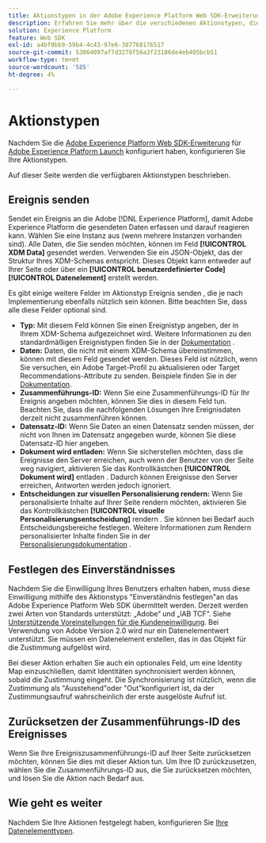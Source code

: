 ```yaml
---
title: Aktionstypen in der Adobe Experience Platform Web SDK-Erweiterung
description: Erfahren Sie mehr über die verschiedenen Aktionstypen, die von der Adobe Experience Platform Web SDK-Erweiterung in Adobe Experience Platform Launch bereitgestellt werden.
solution: Experience Platform
feature: Web SDK
exl-id: a4bf0bb9-59b4-4c43-97e6-387768176517
source-git-commit: 53864097af7d3278f56a3f23186de4eb405bcb51
workflow-type: tm+mt
source-wordcount: '585'
ht-degree: 4%

---
```


# Aktionstypen

Nachdem Sie die [Adobe Experience Platform Web SDK-Erweiterung](web-sdk-extension-configuration.md) für [Adobe Experience Platform Launch](https://experienceleague.adobe.com/docs/launch.html) konfiguriert haben, konfigurieren Sie Ihre Aktionstypen.

Auf dieser Seite werden die verfügbaren Aktionstypen beschrieben.

## Ereignis senden

Sendet ein Ereignis an die Adobe [!DNL Experience Platform], damit Adobe Experience Platform die gesendeten Daten erfassen und darauf reagieren kann. Wählen Sie eine Instanz aus (wenn mehrere Instanzen vorhanden sind). Alle Daten, die Sie senden möchten, können im Feld **[!UICONTROL XDM Data]** gesendet werden. Verwenden Sie ein JSON-Objekt, das der Struktur Ihres XDM-Schemas entspricht. Dieses Objekt kann entweder auf Ihrer Seite oder über ein **[!UICONTROL benutzerdefinierter Code]** **[!UICONTROL Datenelement]** erstellt werden.

Es gibt einige weitere Felder im Aktionstyp Ereignis senden , die je nach Implementierung ebenfalls nützlich sein können. Bitte beachten Sie, dass alle diese Felder optional sind.

- **Typ:** Mit diesem Feld können Sie einen Ereignistyp angeben, der in Ihrem XDM-Schema aufgezeichnet wird. Weitere Informationen zu den standardmäßigen Ereignistypen finden Sie in der [Dokumentation](https://experienceleague.adobe.com/docs/experience-platform/edge/fundamentals/tracking-events.html?lang=en#using-the-sendbeacon-api) .
- **Daten:** Daten, die nicht mit einem XDM-Schema übereinstimmen, können mit diesem Feld gesendet werden. Dieses Feld ist nützlich, wenn Sie versuchen, ein Adobe Target-Profil zu aktualisieren oder Target Recommendations-Attribute zu senden. Beispiele finden Sie in der [Dokumentation](https://experienceleague.adobe.com/docs/experience-platform/edge/fundamentals/tracking-events.html?lang=en).
- **Zusammenführungs-ID:** Wenn Sie eine Zusammenführungs-ID für Ihr Ereignis angeben möchten, können Sie dies in diesem Feld tun. Beachten Sie, dass die nachfolgenden Lösungen Ihre Ereignisdaten derzeit nicht zusammenführen können.
- **Datensatz-ID:** Wenn Sie Daten an einen Datensatz senden müssen, der nicht von Ihnen im Datensatz angegeben wurde, können Sie diese Datensatz-ID hier angeben.
- **Dokument wird entladen:** Wenn Sie sicherstellen möchten, dass die Ereignisse den Server erreichen, auch wenn der Benutzer von der Seite weg navigiert, aktivieren Sie das Kontrollkästchen  **[!UICONTROL Dokument wird]** entladen . Dadurch können Ereignisse den Server erreichen, Antworten werden jedoch ignoriert.
- **Entscheidungen zur visuellen Personalisierung rendern:** Wenn Sie personalisierte Inhalte auf Ihrer Seite rendern möchten, aktivieren Sie das Kontrollkästchen  **[!UICONTROL visuelle Personalisierungsentscheidung]** rendern . Sie können bei Bedarf auch Entscheidungsbereiche festlegen. Weitere Informationen zum Rendern personalisierter Inhalte finden Sie in der [Personalisierungsdokumentation](https://experienceleague.adobe.com/docs/experience-platform/edge/personalization/rendering-personalization-content.html?lang=en#automatically-rendering-content) .

## Festlegen des Einverständnisses

Nachdem Sie die Einwilligung Ihres Benutzers erhalten haben, muss diese Einwilligung mithilfe des Aktionstyps &quot;Einverständnis festlegen&quot;an das Adobe Experience Platform Web SDK übermittelt werden. Derzeit werden zwei Arten von Standards unterstützt: „Adobe“ und „IAB TCF“. Siehe [Unterstützende Voreinstellungen für die Kundeneinwilligung](../consent/supporting-consent.md). Bei Verwendung von Adobe Version 2.0 wird nur ein Datenelementwert unterstützt. Sie müssen ein Datenelement erstellen, das in das Objekt für die Zustimmung aufgelöst wird.

Bei dieser Aktion erhalten Sie auch ein optionales Feld, um eine Identity Map einzuschließen, damit Identitäten synchronisiert werden können, sobald die Zustimmung eingeht. Die Synchronisierung ist nützlich, wenn die Zustimmung als &quot;Ausstehend&quot;oder &quot;Out&quot;konfiguriert ist, da der Zustimmungsaufruf wahrscheinlich der erste ausgelöste Aufruf ist.

## Zurücksetzen der Zusammenführungs-ID des Ereignisses

Wenn Sie Ihre Ereigniszusammenführungs-ID auf Ihrer Seite zurücksetzen möchten, können Sie dies mit dieser Aktion tun. Um Ihre ID zurückzusetzen, wählen Sie die Zusammenführungs-ID aus, die Sie zurücksetzen möchten, und lösen Sie die Aktion nach Bedarf aus.

## Wie geht es weiter

Nachdem Sie Ihre Aktionen festgelegt haben, konfigurieren Sie [Ihre Datenelementtypen](data-element-types.md).
